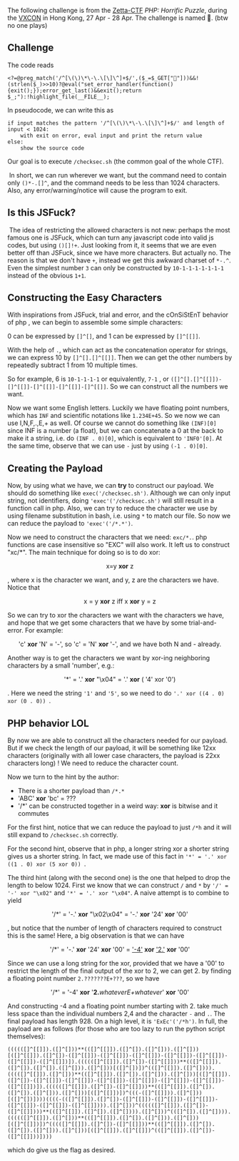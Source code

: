 The following challenge is from the [Zetta-CTF](php.checksec.sh:8000)  *PHP: Horrific Puzzle*, during the [VXCON](www.vxcon.hk) in Hong Kong, 27 Apr - 28 Apr. The challenge is named 🥥.
(btw no one plays)

## Challenge

The code reads

```<?=@preg_match('/^[\(\)\*\-\.\[\]\^]+$/',($_=$_GET["🥥"]))&&!(strlen($_)>>10)?@eval("set_error_handler(function(){exit();});error_get_last()&&exit();return $_;"):!highlight_file(__FILE__);```

In pseudocode, we can write this as

```
if input matches the pattern '/^[\(\)\*\-\.\[\]\^]+$/' and length of input < 1024:
	with exit on error, eval input and print the return value
else:
	show the source code
```

Our goal is to execute ```/checksec.sh``` (the common goal of the whole CTF).

​	In short, we can run wherever we want, but the command need to contain only ```()*-.[]^```, and the command needs to be less than 1024 characters. Also, any error/warning/notice will cause the program to exit.

## Is this JSFuck?

​	The idea of restricting the allowed characters is not new: perhaps the most famous one is JSFuck, which can turn any javascript code into valid js codes, but using ```()[]!+```. Just looking from it, it seems that we are even better off than JSFuck, since we have more characters. But actually no. The reason is that we don't have ```+```, instead we get this awkward charset of ```*-.^```. Even the simplest number ```3``` can only be constructed by ```10-1-1-1-1-1-1-1``` instead of the obvious ```1+1```.

## Constructing the Easy Characters

 With inspirations from JSFuck, trial and error, and the cOnSiStEnT behavior of php , we can begin to assemble some simple characters:

0 can be expressed by ```[]^[]```, and
1 can be expressed by ```[]^[[]]```.

With the help of ```.```, which can act as the concatenation operator for strings, we can express 10 by ```[]^[].[]^[[]]```. Then we can get the other numbers by repeatedly subtract 1 from 10 multiple times.

So for example, 6 is ```10-1-1-1-1``` or equivalently, ```7-1``` , or ```([]^[].[]^[[]])-[]^[[]]-[]^[[]]-[]^[[]]-[]^[[]]```. So we can construct all the numbers we want.

Now we want some English letters. Luckily we have floating point numbers, which has ```INF``` and scientific notations like ```1.234E+45```.  So we now we can use I,N,F,.,E,+ as well. Of course we cannot do something like ```(INF)[0]```  since INF is a number (a float), but we can concatenate a 0 at the back to make it a string, i.e. do ```(INF . 0)[0]```, which is equivalent to ```'INF0'[0]```. At the same time, observe that we can use ```-``` just by using ```(-1 . 0)[0]```.

## Creating the Payload

Now, by using what we have, we can **try** to construct our payload. We should do something like ```exec('/checksec.sh')```. Although we can only input string, not identifiers, doing ```'exec'('/checksec.sh')``` will still result in a function call in php. Also, we can try to reduce the character we use by using filename substitution in bash, i.e. using ```*``` to match our file. So now we can reduce the payload to ```'exec'('/*.*')```. 

Now we need to construct the characters that we need: ```exc/*.```. php functions are case insensitive so "EXC" will also work. It left us to construct "xc/\*". The main technique for doing so is to do xor: 

<center>x=y <b>xor</b> z </center>

, where x is the character we want, and y, z are the characters we have. Notice that

<center>x = y <b>xor</b> z iff x <b>xor</b> y = z</center>

So we can try to xor the characters we want with the characters we have, and hope that we get some characters that we have by some trial-and-error. For example:

<center>'c' <b>xor</b> 'N' = '-', so 'c' = 'N' <b>xor</b> '-', and we have both N and - already.</center>

Another way is to get the characters we want by xor-ing neighboring characters by a small 'number', e.g.:

<center>'*' = '.' <b>xor</b> "\x04" = '.' <b>xor</b> ( '4' xor '0')</center>

. Here we need the string ```'1'``` and ```'5'```, so we need to do ```'.' xor ((4 . 0) xor (0 . 0)) ```.

## PHP behavior LOL

By now we are able to construct all the characters needed for our payload. But if we check the length of our payload, it will be something like 12xx characters (originally with all lower case characters, the payload is 22xx characters long) ! We need to reduce the character count.

Now we turn to the hint by the author:

- There is a shorter payload than ```/*.*```
- 'ABC' **xor** 'bc' = ???
- '/*' can be constructed together in a weird way: **xor** is bitwise and it commutes

For the first hint, notice that we can reduce the payload to just ```/*h```  and it will still expand to ```/checksec.sh``` correctly.

For the second hint, observe that in php, a longer string xor a shorter string gives us a shorter string. In fact, we made use of this fact in ```'*' = '.' xor ((1 . 0) xor (5 xor 0)) ```.

The third hint (along with the second one) is the one that helped to drop the length to below 1024. First we know that we can construct ```/``` and ```*```  by ```'/' = '-' xor "\x02"``` and ```'*' = '.' xor "\x04"```. A naive attempt is to combine to yield 

<center>'/*' = '-.'  <b>xor</b> "\x02\x04" = '-.' <b>xor</b> '24' <b>xor</b> '00'</center>

, but notice that the number of length of characters required to construct this is the same! Here, a big observation is that we can have 

<center>'/*' = '-.' <b>xor</b> '24' <b>xor</b> '00' = <u>'-4'</u> <b>xor</b> <u>'2.'</u> <b>xor</b> '00'</center>

Since we can use a long string for the xor, provided that we have a '00' to restrict the length of the final output of the xor to 2, we can get 2. by finding a floating point number ```2.???????E+???```, so we have 

<center>'/*' = '-4' <b>xor</b> '<b>2.</b><i>whateverE+whatever</i>' <b>xor</b> '00'</center>

And constructing -4 and a floating point number starting with 2. take much less space than the individual numbers 2,4 and the character ```-``` and ```.```. The final payload has length 928. On a high level, it is ```'ExEc'('/*h')```. In full, the payload are as follows (for those who are too lazy to run the python script themselves):

```((((([]^[[]]).([]^[]))**(([]^[[]]).([]^[]).([]^[])).([]^[]))[([]^[[]]).([]^[])-([]^[[]])-([]^[[]])-([]^[[]])-([]^[[]])-([]^[[]])-([]^[[]])-([]^[[]])]).((((([]^[[]]).([]^[])-([]^[[]]))**(([]^[[]]).([]^[]).([]^[]).([]^[])).([]^[]))[([]^[])])^(([]^[[]]).([]^[]))).(((([]^[[]]).([]^[]))**(([]^[[]]).([]^[]).([]^[])).([]^[]))[([]^[[]]).([]^[])-([]^[[]])-([]^[[]])-([]^[[]])-([]^[[]])-([]^[[]])-([]^[[]])-([]^[[]])]).((((([]^[[]]).([]^[])-([]^[[]]))**(([]^[[]]).([]^[]).([]^[]).([]^[])).([]^[]))[([]^[[]])])^(((-([]^[[]])).([]^[]))[([]^[])])))((((-(([]^[[]]).([]^[])-([]^[[]])-([]^[[]])-([]^[[]])-([]^[[]])-([]^[[]])-([]^[[]]))).([]^[]))^((((([]^[[]]).([]^[])-([]^[[]])))**(([]^[[]]).([]^[]).([]^[]))).([]^[]))^(([]^[]).([]^[]))).((((([]^[[]]).([]^[]))**(([]^[[]]).([]^[]).([]^[])).([]^[]))[([]^[[]])])^(((([]^[[]]).([]^[])-([]^[[]]))**(([]^[[]]).([]^[]).([]^[]).([]^[])).([]^[]))[([]^[[]]).([]^[[]])^(([]^[[]]).([]^[])-([]^[[]]))])))```

which do give us the flag as desired.